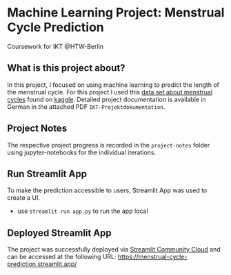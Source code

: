 # Machine Learning Project: Menstrual Cycle Prediction

Coursework for IKT @HTW-Berlin

## What is this project about?

In this project, I focused on using machine learning to predict the length of the menstrual cycle.
For this project I used this [data set about menstrual cycles](https://www.kaggle.com/datasets/nikitabisht/menstrual-cycle-data/data) found on [kaggle](https://www.kaggle.com/datasets).
Detailed project documentation is available in German in the attached PDF `IKT-Projektdokumentation`.

## Project Notes

The respective project progress is recorded in the `project-notes` folder using jupyter-notebooks for the individual iterations.

## Run Streamlit App

To make the prediction accessible to users, Streamlit App was used to create a UI.

- use `streamlit run app.py` to run the app local

## Deployed Streamlit App

The project was successfully deployed via [Streamlit Community Cloud](https://streamlit.io/cloud) and can be accessed at the following URL:
https://menstrual-cycle-prediction.streamlit.app/
